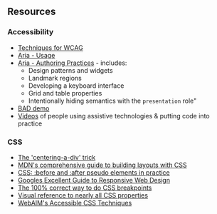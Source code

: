 ## Resources

### Accessibility
- [Techniques for WCAG](https://www.w3.org/TR/WCAG20-TECHS/)
- [Aria - Usage](https://www.w3.org/TR/wai-aria/usage)
- [Aria - Authoring Practices](https://www.w3.org/TR/wai-aria-practices/) - includes:
  + Design patterns and widgets
  + Landmark regions
  + Developing a keyboard interface
  + Grid and table properties
  + Intentionally hiding semantics with the `presentation` role"
- [BAD demo](https://www.w3.org/WAI/demos/bad/Overview.html)
- [Videos](http://www.uiaccess.com/accessucd/resources_videos.html#screen_readers) of people using assistive technologies & putting code into practice

### CSS
- [The 'centering-a-div' trick](https://css-tricks.com/centering-percentage-widthheight-elements/)
- [MDN's comprehensive guide to building layouts with CSS](https://developer.mozilla.org/en-US/docs/Learn/CSS/CSS_layout)
- [CSS: :before and :after pseudo elements in practice](http://krasimirtsonev.com/blog/article/CSS-before-and-after-pseudo-elements-in-practice)
- [Googles Excellent Guide to Responsive Web Design](https://developers.google.com/web/fundamentals/design-and-ui/responsive/)
- [The 100% correct way to do CSS breakpoints](https://medium.freecodecamp.com/the-100-correct-way-to-do-css-breakpoints-88d6a5ba1862#.3egrq5nf3)
- [Visual reference to nearly all CSS properties](http://cssreference.io/)
- [WebAIM's Accessible CSS Techniques](http://webaim.org/techniques/css/)
